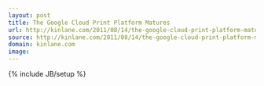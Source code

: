 ```yaml
---
layout: post
title: The Google Cloud Print Platform Matures
url: http://kinlane.com/2011/08/14/the-google-cloud-print-platform-matures/
source: http://kinlane.com/2011/08/14/the-google-cloud-print-platform-matures/
domain: kinlane.com
image: 
---
```

{% include JB/setup %}<p></p>
